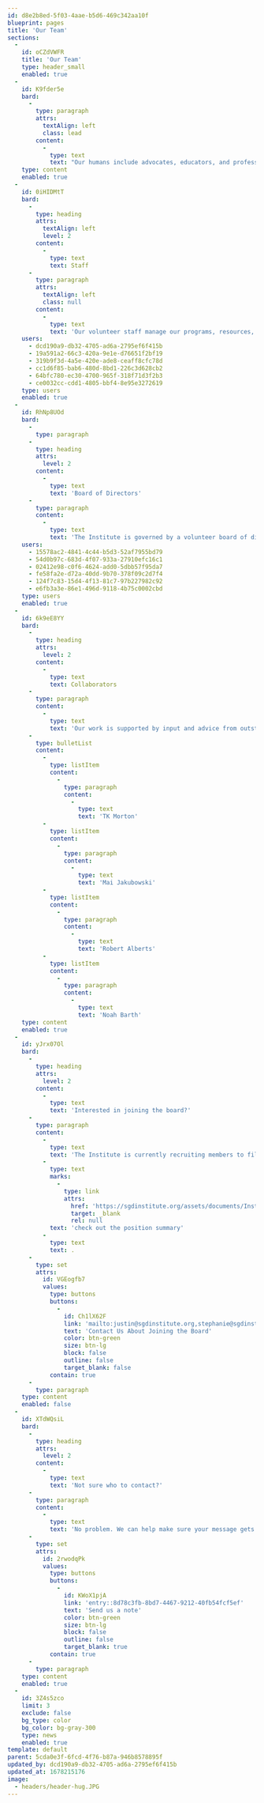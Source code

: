 ```yaml
---
id: d8e2b8ed-5f03-4aae-b5d6-469c342aa10f
blueprint: pages
title: 'Our Team'
sections:
  -
    id: oCZdVWFR
    title: 'Our Team'
    type: header_small
    enabled: true
  -
    id: K9fder5e
    bard:
      -
        type: paragraph
        attrs:
          textAlign: left
          class: lead
        content:
          -
            type: text
            text: "Our humans include advocates, educators, and professionals with experience in a diverse array of fields—higher education, financial services, marketing, urban farming, IT/web development, local government, and more—who've dedicated themselves to the causes of building queer success in the Midwest."
    type: content
    enabled: true
  -
    id: 0iHIDMtT
    bard:
      -
        type: heading
        attrs:
          textAlign: left
          level: 2
        content:
          -
            type: text
            text: Staff
      -
        type: paragraph
        attrs:
          textAlign: left
          class: null
        content:
          -
            type: text
            text: 'Our volunteer staff manage our programs, resources, and operations.'
    users:
      - dcd190a9-db32-4705-ad6a-2795ef6f415b
      - 19a591a2-66c3-420a-9e1e-d76651f2bf19
      - 319b9f3d-4a5e-420e-ade8-ceaff8cfc78d
      - cc1d6f85-bab6-480d-8bd1-226c3d628cb2
      - 64bfc780-ec30-4700-965f-318f71d3f2b3
      - ce0032cc-cdd1-4805-bbf4-8e95e3272619
    type: users
    enabled: true
  -
    id: RhNp8UOd
    bard:
      -
        type: paragraph
      -
        type: heading
        attrs:
          level: 2
        content:
          -
            type: text
            text: 'Board of Directors'
      -
        type: paragraph
        content:
          -
            type: text
            text: 'The Institute is governed by a volunteer board of directors.'
    users:
      - 15578ac2-4841-4c44-b5d3-52af7955bd79
      - 54d0b97c-683d-4f07-933a-27910efc16c1
      - 02412e98-c0f6-4624-add0-5dbb57f95da7
      - fe58fa2e-d72a-40dd-9b70-378f09c2d7f4
      - 124f7c83-15d4-4f13-81c7-97b227982c92
      - e6fb3a3e-86e1-496d-9118-4b75c0002cbd
    type: users
    enabled: true
  -
    id: 6k9eE8YY
    bard:
      -
        type: heading
        attrs:
          level: 2
        content:
          -
            type: text
            text: Collaborators
      -
        type: paragraph
        content:
          -
            type: text
            text: 'Our work is supported by input and advice from outstanding accomplices.'
      -
        type: bulletList
        content:
          -
            type: listItem
            content:
              -
                type: paragraph
                content:
                  -
                    type: text
                    text: 'TK Morton'
          -
            type: listItem
            content:
              -
                type: paragraph
                content:
                  -
                    type: text
                    text: 'Mai Jakubowski'
          -
            type: listItem
            content:
              -
                type: paragraph
                content:
                  -
                    type: text
                    text: 'Robert Alberts'
          -
            type: listItem
            content:
              -
                type: paragraph
                content:
                  -
                    type: text
                    text: 'Noah Barth'
    type: content
    enabled: true
  -
    id: yJrx07Ol
    bard:
      -
        type: heading
        attrs:
          level: 2
        content:
          -
            type: text
            text: 'Interested in joining the board?'
      -
        type: paragraph
        content:
          -
            type: text
            text: 'The Institute is currently recruiting members to fill vacancies on the board of directors. To learn more about the role and responsibilities of board members, '
          -
            type: text
            marks:
              -
                type: link
                attrs:
                  href: 'https://sgdinstitute.org/assets/documents/Institute_Board_Roles_and_Responsibilities.pdf'
                  target: _blank
                  rel: null
            text: 'check out the position summary'
          -
            type: text
            text: .
      -
        type: set
        attrs:
          id: VGEogfb7
          values:
            type: buttons
            buttons:
              -
                id: Ch1lX62F
                link: 'mailto:justin@sgdinstitute.org,stephanie@sgdinstitute.org?subject=Board%20of%20Directors'
                text: 'Contact Us About Joining the Board'
                color: btn-green
                size: btn-lg
                block: false
                outline: false
                target_blank: false
            contain: true
      -
        type: paragraph
    type: content
    enabled: false
  -
    id: XTdWQsiL
    bard:
      -
        type: heading
        attrs:
          level: 2
        content:
          -
            type: text
            text: 'Not sure who to contact?'
      -
        type: paragraph
        content:
          -
            type: text
            text: 'No problem. We can help make sure your message gets to the right human.'
      -
        type: set
        attrs:
          id: 2rwodqPk
          values:
            type: buttons
            buttons:
              -
                id: KWoX1pjA
                link: 'entry::8d78c3fb-8bd7-4467-9212-40fb54fcf5ef'
                text: 'Send us a note'
                color: btn-green
                size: btn-lg
                block: false
                outline: false
                target_blank: true
            contain: true
      -
        type: paragraph
    type: content
    enabled: true
  -
    id: 3Z4s5zco
    limit: 3
    exclude: false
    bg_type: color
    bg_color: bg-gray-300
    type: news
    enabled: true
template: default
parent: 5cda0e3f-6fcd-4f76-b87a-946b8578895f
updated_by: dcd190a9-db32-4705-ad6a-2795ef6f415b
updated_at: 1678215176
image:
  - headers/header-hug.JPG
---
```


